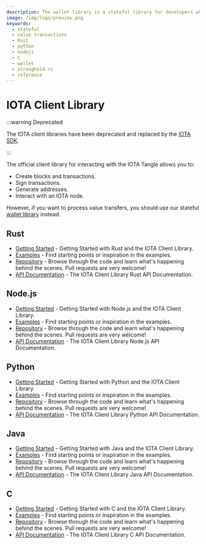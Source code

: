 ```yaml
---
description: The wallet library is a stateful library for developers who want to use IOTA for token transfers. This library has a stateful design and supports the handling and monitoring of multiple accounts and addresses.
image: /img/logo/preview.png
keywords:
  - stateful
  - value transactions
  - Rust
  - python
  - nodejs
  - C
  - wallet
  - stronghold.rs
  - reference
---
```


# IOTA Client Library

:::warning Deprecated

The IOTA client libraries have been deprecated and replaced by the [IOTA SDK](/iota-sdk/welcome).

:::

The official client library for interacting with the IOTA Tangle allows you to:

- Create blocks and transactions.
- Sign transactions.
- Generate addresses.
- Interact with an IOTA node.

However, if you want to process value transfers, you should use our stateful [wallet library](wallet.md) instead.

## Rust

- [Getting Started](/iota.rs/2.0.1-rc.7/getting_started/rust) - Getting Started with Rust and the IOTA Client Library.
- [Examples](/iota.rs/2.0.1-rc.7/how_tos/run_how_tos?language=rust) - Find starting points or inspiration in the examples.
- [Repository](https://github.com/iotaledger/iota.rs/tree/develop) - Browse through the code and learn what's happening behind the scenes. Pull requests are very welcome!
- [API Documentation](/iota.rs/2.0.1-rc.7/libraries/rust/api_reference) - The IOTA Client Library Rust API Documentation.

## Node.js

- [Getting Started](/iota.rs/2.0.1-rc.7/getting_started/nodejs) - Getting Started with Node.js and the IOTA Client Library.
- [Examples](/iota.rs/2.0.1-rc.7/how_tos/run_how_tos?language=typescript-node) - Find starting points or inspiration in the examples.
- [Repository](https://github.com/iotaledger/iota.rs/tree/develop) - Browse through the code and learn what's happening behind the scenes. Pull requests are very welcome!
- [API Documentation](/iota.rs/2.0.1-rc.7/libraries/nodejs/references/api_ref) - The IOTA Client Library Node.js API Documentation.

## Python

- [Getting Started](/iota.rs/2.0.1-rc.7/getting_started/python) - Getting Started with Python and the IOTA Client Library.
- [Examples](/iota.rs/2.0.1-rc.7/how_tos/run_how_tos?language=python) - Find starting points or inspiration in the examples.
- [Repository](https://github.com/iotaledger/iota.rs/tree/develop/bindings/python) - Browse through the code and learn what's happening behind the scenes. Pull requests are very welcome!
- [API Documentation](/iota.rs/2.0.1-rc.7/libraries/python/references/iota_client/client) - The IOTA Client Library Python API Documentation.

## Java

- [Getting Started](/iota.rs/2.0.1-rc.7/getting_started/java) - Getting Started with Java and the IOTA Client Library.
- [Examples](/iota.rs/2.0.1-rc.7/how_tos/run_how_tos?language=java) - Find starting points or inspiration in the examples.
- [Repository](https://github.com/iotaledger/iota.rs/tree/develop/bindings/java) - Browse through the code and learn what's happening behind the scenes. Pull requests are very welcome!
- [API Documentation](/iota.rs/2.0.1-rc.7/libraries/java/api_reference) - The IOTA Client Library Java API Documentation.

## C

- [Getting Started](https://iota-c-client.readthedocs.io/en/latest/client_intro.html) - Getting Started with C and the IOTA Client Library.
- [Examples](https://iota-c-client.readthedocs.io/en/latest/client_examples.html) - Find starting points or inspiration in the examples.
- [Repository](https://github.com/iotaledger/iota.c) - Browse through the code and learn what's happening behind the scenes. Pull requests are very welcome!
- [API Documentation](https://iota-c-client.readthedocs.io/en/latest/api/client.html) - The IOTA Client Library C API Documentation.
